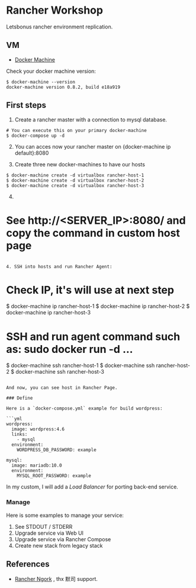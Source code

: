 # Rancher Workshop

Letsbonus rancher environment replication.

## VM

* [Docker Machine][]

Check your docker machine version:

```
$ docker-machine --version
docker-machine version 0.8.2, build e18a919
```

## First steps


1. Create a rancher master with a connection to mysql database.

```
# You can execute this on your primary docker-machine 
$ docker-compose up -d

```

2. You can acces now your rancher master on {docker-machine ip default}:8080

3. Create three new docker-machines to have our hosts

```
$ docker-machine create -d virtualbox rancher-host-1
$ docker-machine create -d virtualbox rancher-host-2
$ docker-machine create -d virtualbox rancher-host-3
```

4. 

# See http://<SERVER_IP>:8080/ and copy the command in custom host page
```

4. SSH into hosts and run Rancher Agent:

```
# Check IP, it's will use at next step
$ docker-machine ip rancher-host-1
$ docker-machine ip rancher-host-2
$ docker-machine ip rancher-host-3

# SSH and run agent command such as: sudo docker run -d ...
$ docker-machine ssh rancher-host-1
$ docker-machine ssh rancher-host-2
$ docker-machine ssh rancher-host-3
```

And now, you can see host in Rancher Page.

### Define

Here is a `docker-compose.yml` example for build wordpress:

```yml
wordpress:
  image: wordpress:4.6
  links:
    - mysql
  environment:
    WORDPRESS_DB_PASSWORD: example

mysql:
  image: mariadb:10.0
  environment:
    MYSQL_ROOT_PASSWORD: example
```

In my custom, I will add a *Load Balancer* for porting back-end service.

### Manage

Here is some examples to manage your service:

1. See STDOUT / STDERR
2. Upgrade service via Web UI
3. Upgrade service via Rancher Compose
4. Create new stack from legacy stack


## References

* [Rancher Ngork](https://github.com/jmcarbo/rancher-ngrok) , thx 默司 support.

[Docker Machine]: https://docs.docker.com/machine/
[Rancher]: http://rancher.com/
[VirtualBox]: https://www.virtualbox.org/
